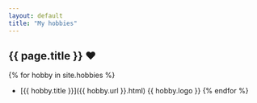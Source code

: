 ```yaml
---
layout: default
title: "My hobbies"
---
```


## {{ page.title }} :heart:

{% for hobby in site.hobbies %}
* [{{ hobby.title }}](\{{ hobby.url }}.html) {{ hobby.logo }}
{% endfor %}
